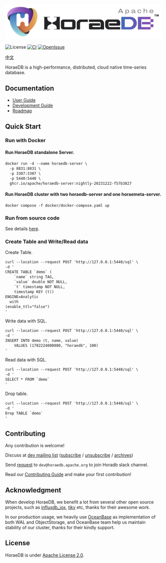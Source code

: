 ![HoraeDB](docs/logo/horaedb-banner-white-small.jpg)

![License](https://img.shields.io/badge/license-Apache--2.0-green.svg)
[![CI](https://github.com/apache/incubator-horaedb/actions/workflows/ci.yml/badge.svg)](https://github.com/apache/incubator-horaedb/actions/workflows/ci.yml)
[![OpenIssue](https://img.shields.io/github/issues/apache/incubator-horaedb)](https://github.com/apache/incubator-horaedb/issues)
<!-- [![Docker](https://img.shields.io/docker/v/horaedb/horaedb-server?logo=docker)](https://hub.docker.com/r/horaedb/horaedb-server) TODO need to wait for first apache version release.-->

[中文](./README-CN.md)

HoraeDB is a high-performance, distributed, cloud native time-series database.

## Documentation

- [User Guide](https://horaedb.apache.org)
- [Development Guide](https://horaedb.apache.org/dev/compile_run.html)
- [Roadmap](https://horaedb.apache.org/dev/roadmap.html)

## Quick Start

### Run with Docker

#### Run HoraeDB standalone Server.

```
docker run -d --name horaedb-server \
  -p 8831:8831 \
  -p 3307:3307 \
  -p 5440:5440 \
  ghcr.io/apache/horaedb-server:nightly-20231222-f57b3827
```

#### Run HoraeDB cluster with two horaedb-server and one horaemeta-server.

```
docker compose -f docker/docker-compose.yaml up
```

### Run from source code

See details [here](https://horaedb.apache.org/dev/compile_run.html).

### Create Table and Write/Read data
Create Table.

```
curl --location --request POST 'http://127.0.0.1:5440/sql' \
-d '
CREATE TABLE `demo` (
    `name` string TAG,
    `value` double NOT NULL,
    `t` timestamp NOT NULL,
    timestamp KEY (t))
ENGINE=Analytic
  with
(enable_ttl="false")
'
```

Write data with SQL.

```
curl --location --request POST 'http://127.0.0.1:5440/sql' \
-d '
INSERT INTO demo (t, name, value)
    VALUES (1702224000000, "horaedb", 100)
'
```

Read data with SQL.

```
curl --location --request POST 'http://127.0.0.1:5440/sql' \
-d '
SELECT * FROM `demo`
'
```

Drop table.

```
curl --location --request POST 'http://127.0.0.1:5440/sql' \
-d '
Drop TABLE `demo`
'
```


## Contributing

Any contribution is welcome!

Discuss at [dev mailing list](mailto:dev-subscribe@horaedb.apache.org) ([subscribe](mailto:dev-subscribe@horaedb.apache.org?subject=(send%20this%20email%20to%20subscribe)) / [unsubscribe](mailto:dev-unsubscribe@horaedb.apache.org?subject=(send%20this%20email%20to%20unsubscribe)) / [archives](https://lists.apache.org/list.html?dev@horaedb.apache.org))

Send [request](mailto:dev@horaedb.apache.org?subject=(Request%to%20join%20HoraeDB%20slack)) to `dev@horaedb.apache.org` to join Horadb slack channel.

Read our [Contributing Guide](CONTRIBUTING.md) and make your first contribution!

## Acknowledgment

When develop HoraeDB, we benefit a lot from several other open source projects,  such as [influxdb_iox](https://github.com/influxdata/influxdb/tree/main/influxdb_iox), [tikv](https://github.com/tikv/tikv) etc, thanks for their awesome work.

In our production usage, we heavily use [OceanBase](https://github.com/oceanbase/oceanbase) as implementation of both WAL and ObjectStorage, and OceanBase team help us maintain stability of our cluster, thanks for their kindly support.

## License

HoraeDB is under [Apache License 2.0](./LICENSE).
